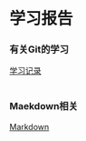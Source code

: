 # 学习报告
### 有关Git的学习
[学习记录](https://github.com/Singularity-V206/summary/blob/master/Git/Git-learn.md)<br><br>
### Maekdown相关
[Markdown](https://github.com/Singularity-V206/summary/blob/master/Maekdown/Markdown-grammar.md)<br><br>

